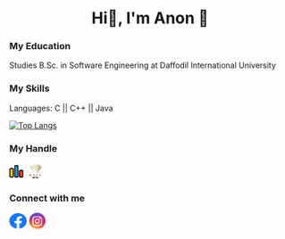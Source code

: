 <h1 align="center">Hi👋, I'm Anon 🙂</h1>


<h3>My Education</h3>
<p>Studies B.Sc. in Software Engineering at Daffodil International University</p>

<h3>My Skills</h3>
<p>Languages: C || C++ || Java</p>

 <!-- <h3>My Github Stats</h3> -->
 <!-- <img src="https://github-readme-stats.vercel.app/api?username=iffatul-anon&show_icons=true&count_private=true&theme=dark" alt="iffatul-anon" /> -->

<!--  CONTRIBUTION AND STREAK BLOCK -->
<!-- [![GitHub Streak](https://github-readme-streak-stats.herokuapp.com/?user=iffatul-anon&currStreakNum=2FD3EB&fire=pink&sideLabels=F00&theme=nightowl)](https://git.io/streak-stats) -->

 <!--  TOP LANGUAGES STATISTICS -->
[![Top Langs](https://github-readme-stats.vercel.app/api/top-langs/?username=iffatul-anon&theme=dark&layout=compact&align=right&width=40%)](https://github.com/iffatul-anon/github-readme-stats) 
 
 <h3 align="left">My Handle</h3>
<p align="left">
    <a href="https://codeforces.com/profile/iffatul_anon" target="blank"><img align="center" title="CodeForces" src="https://github.com/iffatul-anon/iffatul-anon/blob/main/cf%20logo.webp" alt="iffatul_anon" height="30" width="25" /></a>
 <a href="https://www.codechef.com/users/iffatulanon" target="blank"><img align="center" title="CodeChef" src="https://github.com/iffatul-anon/iffatul-anon/blob/main/cc%20logo.png" alt="iffatulanon" height="30" width="35" /></a>
</p>
  
 <h3 align="left">Connect with me</h3>
<p align="left">
<a href="https://fb.com/iffatul.anon" target="blank"><img align="center" title="Facebook" src="https://github.com/iffatul-anon/iffatul-anon/blob/main/facebook-logo.svg" alt="iffatul.anon" height="28" width="31" /></a>
<a href="https://instagram.com/iffatul_anon" target="blank"><img align="center" title="Instagram" src="https://github.com/iffatul-anon/iffatul-anon/blob/main/instagram-logo-circle.png" alt="iffatul_anon" height="30" width="30" /></a>
<br><br>
  
<!-- ![Profile views](https://gpvc.arturio.dev/iffatul-anon) -->
